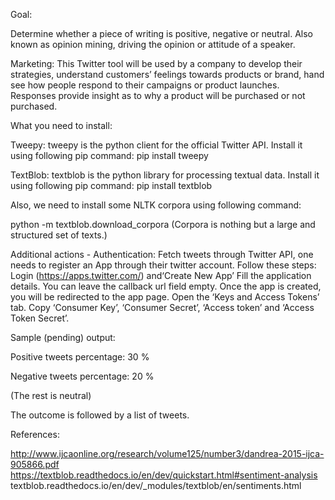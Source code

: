 Goal:

Determine whether a piece of writing is positive, negative or neutral. 
Also known as opinion mining, driving the opinion or attitude of a speaker.

Marketing:
This Twitter tool will be used by a company to develop their strategies, understand customers’ feelings towards products or brand, hand see how people respond to their campaigns or product launches. Responses provide insight as to why a product will be purchased or not purchased. 

What you need to install:

Tweepy: tweepy is the python client for the official Twitter API.
Install it using following pip command:
pip install tweepy

TextBlob: textblob is the python library for processing textual data.
Install it using following pip command:
pip install textblob

Also, we need to install some NLTK corpora using following command:

python -m textblob.download_corpora
(Corpora is nothing but a large and structured set of texts.)

Additional actions - Authentication:
Fetch tweets through Twitter API, one needs to register an App through their twitter account. Follow these steps:
Login (https://apps.twitter.com/) and‘Create New App’
Fill the application details. You can leave the callback url field empty.
Once the app is created, you will be redirected to the app page.
Open the ‘Keys and Access Tokens’ tab.
Copy ‘Consumer Key’, ‘Consumer Secret’, ‘Access token’ and ‘Access Token Secret’.

Sample (pending) output:

Positive tweets percentage: 30 %

Negative tweets percentage: 20 %

(The rest is neutral)

The outcome is followed by a list of tweets.

References:

http://www.ijcaonline.org/research/volume125/number3/dandrea-2015-ijca-905866.pdf
https://textblob.readthedocs.io/en/dev/quickstart.html#sentiment-analysis
textblob.readthedocs.io/en/dev/_modules/textblob/en/sentiments.html
